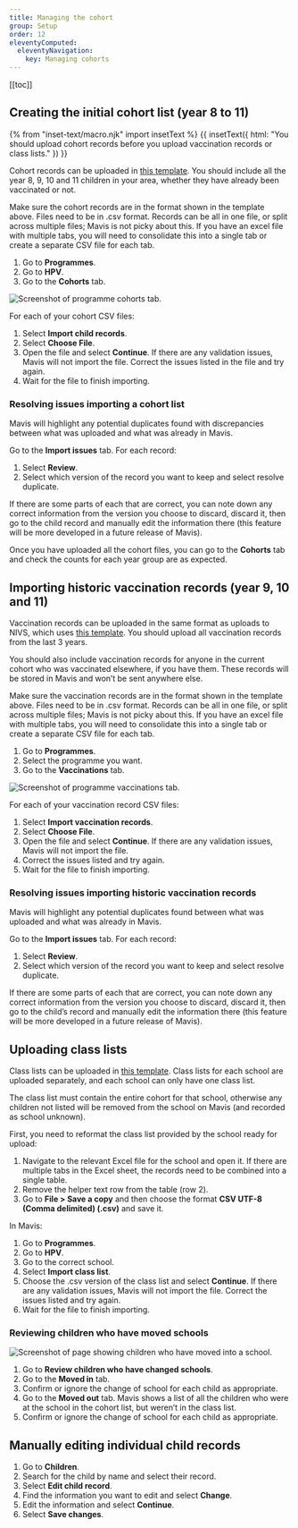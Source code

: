 ```yaml
---
title: Managing the cohort
group: Setup
order: 12
eleventyComputed:
  eleventyNavigation:
    key: Managing cohorts
---
```


[[toc]]

## Creating the initial cohort list (year 8 to 11)

{% from "inset-text/macro.njk" import insetText %}
{{ insetText({
  html: "You should upload cohort records before you upload vaccination records or class lists."
}) }}

Cohort records can be uploaded in [this template](#). You should include all the year 8, 9, 10 and 11 children in your area, whether they have already been vaccinated or not.

Make sure the cohort records are in the format shown in the template above. Files need to be in .csv format. Records can be all in one file, or split across multiple files; Mavis is not picky about this. If you have an excel file with multiple tabs, you will need to consolidate this into a single tab or create a separate CSV file for each tab.

1. Go to **Programmes**.
2. Go to **HPV**.
3. Go to the **Cohorts** tab.

![Screenshot of programme cohorts tab.](/assets/images/programme-cohorts.png 'Mavis shows the number of children within each programme cohort.')

For each of your cohort CSV files:

1. Select **Import child records**.
2. Select **Choose File**.
3. Open the file and select **Continue**. If there are any validation issues, Mavis will not import the file. Correct the issues listed in the file and try again.
4. Wait for the file to finish importing.

### Resolving issues importing a cohort list

Mavis will highlight any potential duplicates found with discrepancies between what was uploaded and what was already in Mavis.

Go to the **Import issues** tab. For each record:

1. Select **Review**.
2. Select which version of the record you want to keep and select resolve duplicate.

If there are some parts of each that are correct, you can note down any correct information from the version you choose to discard, discard it, then go to the child record and manually edit the information there (this feature will be more developed in a future release of Mavis).

Once you have uploaded all the cohort files, you can go to the **Cohorts** tab and check the counts for each year group are as expected.

## Importing historic vaccination records (year 9, 10 and 11)

Vaccination records can be uploaded in the same format as uploads to NIVS, which uses [this template](#). You should upload all vaccination records from the last 3 years.

You should also include vaccination records for anyone in the current cohort who was vaccinated elsewhere, if you have them. These records will be stored in Mavis and won’t be sent anywhere else.

Make sure the vaccination records are in the format shown in the template above. Files need to be in .csv format. Records can be all in one file, or split across multiple files; Mavis is not picky about this. If you have an excel file with multiple tabs, you will need to consolidate this into a single tab or create a separate CSV file for each tab.

1. Go to **Programmes**.
2. Select the programme you want.
3. Go to the **Vaccinations** tab.

![Screenshot of programme vaccinations tab.](/assets/images/programme-vaccinations.png 'Mavis shows a record of all vaccinations for a given programme.')

For each of your vaccination record CSV files:

1. Select **Import vaccination records**.
2. Select **Choose File**.
3. Open the file and select **Continue**. If there are any validation issues, Mavis will not import the file.
4. Correct the issues listed and try again.
5. Wait for the file to finish importing.

### Resolving issues importing historic vaccination records

Mavis will highlight any potential duplicates found between what was uploaded and what was already in Mavis.

Go to the **Import issues** tab. For each record:

1. Select **Review**.
2. Select which version of the record you want to keep and select resolve duplicate.

If there are some parts of each that are correct, you can note down any correct information from the version you choose to discard, discard it, then go to the child’s record and manually edit the information there (this feature will be more developed in a future release of Mavis).

## Uploading class lists

Class lists can be uploaded in [this template](#). Class lists for each school are uploaded separately, and each school can only have one class list.

The class list must contain the entire cohort for that school, otherwise any children not listed will be removed from the school on Mavis (and recorded as school unknown).

First, you need to reformat the class list provided by the school ready for upload:

1. Navigate to the relevant Excel file for the school and open it. If there are multiple tabs in the Excel sheet, the records need to be combined into a single table.
2. Remove the helper text row from the table (row 2).
3. Go to **File > Save a copy** and then choose the format **CSV UTF-8 (Comma delimited) (.csv)** and save it.

In Mavis:

1. Go to **Programmes**.
2. Go to **HPV**.
3. Go to the correct school.
4. Select **Import class list**.
5. Choose the .csv version of the class list and select **Continue**. If there are any validation issues, Mavis will not import the file. Correct the issues listed and try again.
6. Wait for the file to finish importing.

### Reviewing children who have moved schools

![Screenshot of page showing children who have moved into a school.](/assets/images/session-moved-in.png 'Mavis shows a list of all the children who appeared in the school list, but weren’t in the cohort for that school before.')

1. Go to **Review children who have changed schools**.
2. Go to the **Moved in** tab.
3. Confirm or ignore the change of school for each child as appropriate.
4. Go to the **Moved out** tab. Mavis shows a list of all the children who were at the school in the cohort list, but weren’t in the class list.
5. Confirm or ignore the change of school for each child as appropriate.

## Manually editing individual child records

1. Go to **Children**.
2. Search for the child by name and select their record.
3. Select **Edit child record**.
4. Find the information you want to edit and select **Change**.
5. Edit the information and select **Continue**.
6. Select **Save changes**.
